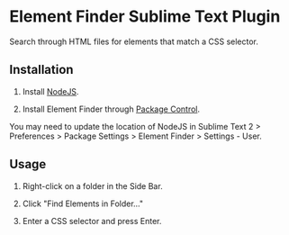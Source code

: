 # Element Finder Sublime Text Plugin

Search through HTML files for elements that match a CSS selector.

## Installation

1. Install [NodeJS](http://nodejs.org/).

2. Install Element Finder through [Package Control](http://wbond.net/sublime_packages/package_control).

You may need to update the location of NodeJS in Sublime Text 2 > Preferences > Package Settings > Element Finder > Settings - User.

## Usage

1. Right-click on a folder in the Side Bar.

2. Click "Find Elements in Folder..."

3. Enter a CSS selector and press Enter.